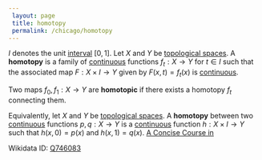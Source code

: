 ```yaml
---
 layout: page
 title: homotopy
 permalink: /chicago/homotopy
---
```


$I$ denotes the unit [interval](https://mathgloss.github.io/MathGloss/interval) $[0,1]$. Let $X$ and $Y$ be [topological spaces](https://mathgloss.github.io/MathGloss/topological_space). A **homotopy** is a family of [continuous](https://mathgloss.github.io/MathGloss/continuous) functions $f_t:X\to Y$ for $t\in I$ such that the associated map $F:X\times I\to Y$ given by $F(x,t) = f_t(x)$ is [continuous](https://mathgloss.github.io/MathGloss/continuous).

Two maps $f_0,f_1:X\to Y$ are **homotopic** if there exists a homotopy $f_t$ connecting them. [](https://mathgloss.github.io/MathGloss/Algebraic_Topology)

Equivalently, let $X$ and $Y$ be [topological spaces](https://mathgloss.github.io/MathGloss/##################topological_spaces). A **homotopy** between two [continuous](https://mathgloss.github.io/MathGloss/continuous) functions $p,q:X\to Y$ is a [continuous](https://mathgloss.github.io/MathGloss/continuous) function $h: X\times I\to Y$ such that $h(x,0) = p(x)$ and $h(x,1) = q(x)$. [A Concise Course in ](https://mathgloss.github.io/MathGloss/A_Concise_Course_in_###################)

Wikidata ID: [Q746083](https://www.wikidata.org/wiki/Q746083)